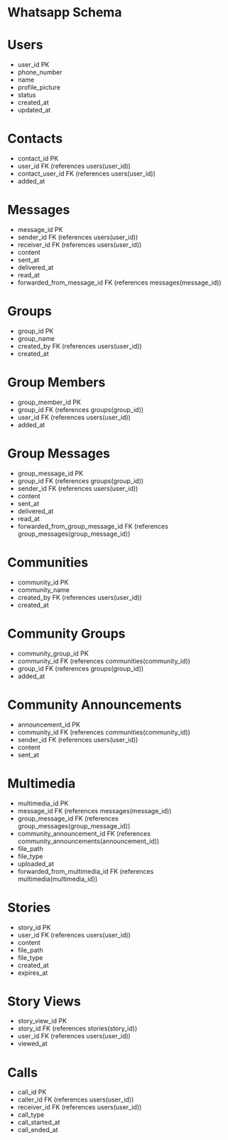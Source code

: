 # Whatsapp Schema

# Users
- user_id PK
- phone_number
- name
- profile_picture
- status
- created_at
- updated_at

# Contacts
- contact_id PK
- user_id FK (references users(user_id))
- contact_user_id FK (references users(user_id))
- added_at

# Messages
- message_id PK
- sender_id FK (references users(user_id))
- receiver_id FK (references users(user_id))
- content
- sent_at
- delivered_at
- read_at
- forwarded_from_message_id FK (references messages(message_id))

# Groups
- group_id PK
- group_name
- created_by FK (references users(user_id))
- created_at

# Group Members
- group_member_id PK
- group_id FK (references groups(group_id))
- user_id FK (references users(user_id))
- added_at

# Group Messages
- group_message_id PK
- group_id FK (references groups(group_id))
- sender_id FK (references users(user_id))
- content
- sent_at
- delivered_at
- read_at
- forwarded_from_group_message_id FK (references group_messages(group_message_id))

# Communities
- community_id PK
- community_name
- created_by FK (references users(user_id))
- created_at

# Community Groups
- community_group_id PK
- community_id FK (references communities(community_id))
- group_id FK (references groups(group_id))
- added_at

# Community Announcements
- announcement_id PK
- community_id FK (references communities(community_id))
- sender_id FK (references users(user_id))
- content
- sent_at

# Multimedia
- multimedia_id PK
- message_id FK (references messages(message_id))
- group_message_id FK (references group_messages(group_message_id))
- community_announcement_id FK (references community_announcements(announcement_id))
- file_path
- file_type
- uploaded_at
- forwarded_from_multimedia_id FK (references multimedia(multimedia_id))

# Stories
- story_id PK
- user_id FK (references users(user_id))
- content
- file_path
- file_type
- created_at
- expires_at

# Story Views
- story_view_id PK
- story_id FK (references stories(story_id))
- user_id FK (references users(user_id))
- viewed_at

# Calls
- call_id PK
- caller_id FK (references users(user_id))
- receiver_id FK (references users(user_id))
- call_type
- call_started_at
- call_ended_at